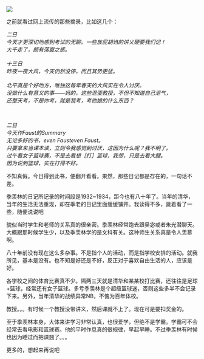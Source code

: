 <div id="blogContent" class="text-article"
data-wiki="">

<p>    <img src="/media/content/BlogPost/images/THU_diary.jpg" border="0"></p><p>之前就看过网上流传的那些摘录，比如这几个：</p><p>    <span><em>二日</em></span>&nbsp;<br>    <span><em>今天才更深切地感到考试的无聊。一些放屁胡诌的讲义硬要我们记！</em></span>&nbsp;<br>    <span><em>大千走了，颇有落寞之感。&nbsp;</em></span>    <br>    <br>    <span><em>十三日</em></span>&nbsp;<br>    <span><em>昨夜一夜大风，今天仍然没停，而且其势更猛。&nbsp;</em></span>    <br>    <br>    <span><em>北平真是个好地方，唯独这每年春天的大风实在令人讨厌。</em></span>&nbsp;<br>    <span><em>没做什么有意义的事&mdash;&mdash;妈的，这些混蛋教授，不但不知道自己泄气，</em></span>&nbsp;<br>    <span><em>还整天考，不是你考，就是我考，考他娘的什么东西？</em></span>&nbsp;</p><p>    <p>&nbsp;</p></p><p>    <p>        <p>            <p>                <span><em>二日</em></span>&nbsp;<br>                <span><em>今天作Faust的Summary</em></span>&nbsp;<br>                <span><em>无论多好的书，even Fausteven Faust。</em></span>&nbsp;<br>                <span><em>只要拿来当课本读，立刻令我感觉到讨厌，这因为什么呢？我不明了。</em></span>&nbsp;<br>                <span><em>过午看女子篮球赛，不是去看想［打］篮球，我想，只是去看大腿。</em></span>&nbsp;<br>                <span><em>因为说到篮球，实在打得不好。</em></span>            </p>            <p>不知真假。今日得到此书，便翻开看看。果然，那些日记都是存在的，一句话不差。</p>            <p>季羡林的日记所记录的时间段是1932~1934，距今也有八十年了。当年的清华，当年的生活无法重现，却在季老的日记里面缓缓铺开。我读得不多，跳着看了一些，随便说说吧</p>            <p>貌似当时学生和老师的关系真的很亲密。季羡林经常跑去跟吴宓或者朱光潜聊天。大概跟那时候学生少，以及季羡林学的是文科有关。这种师生关系真是令人羡慕啊。</p>            <p>八十年前没有现在这么多杂事。不是指个人的活动，而是指学校安排的活动。就我所见，基本是没有。也不知是好还是不好，反正对于喜欢自由生活的人，应该是好。</p>            <p>各学校之间的体育比赛真不少。隔两三天就是清华和某某校打比赛，还往往是足球+篮球，经常还有女子篮球。多亏季羡林是个超级篮球迷，否则这些多半不会记录下来。另外，当年清华的战绩异常NB，不愧为百年体校。</p>            <p>教授。。。有时候一个教授没带讲义，然后课就不上了。现在可是要扣奖金的。</p>            <p>至于季羡林本身，大体来讲学习非常认真，也很爱学，但绝不是学霸。学霸可不会经常去看电影和篮球赛。他的平时作息真的很规律，早起早睡。不过季羡林有时候也因为睡过而把课翘了。。。</p>            <p>更多的，想起来再说吧</p>        </p>    </p></p>
</div>